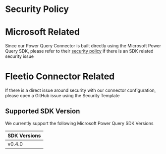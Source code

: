 # Security Policy

# Microsoft Related
Since our Power Query Connector is built directly using the Microsoft Power Query SDK, please refer to their [security policy](https://github.com/microsoft/vscode-powerquery-sdk/blob/main/SECURITY.md) if there is an SDK related security issue

# Fleetio Connector Related
If there is a direct issue around security with our connector configuration, please open a GitHub issue using the Security Template

## Supported SDK Version

We currently support the following Microsoft Power Query SDK Versions

|   SDK Versions  |
| --------------- |
|     v0.4.0      |


